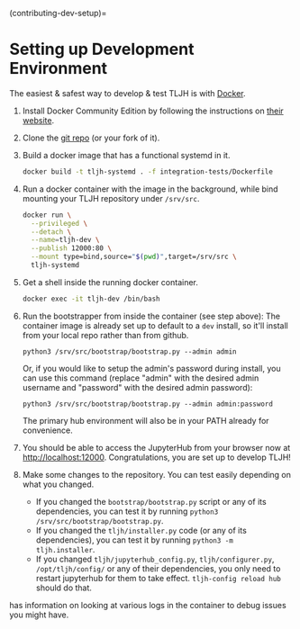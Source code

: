 (contributing-dev-setup)=

# Setting up Development Environment

The easiest & safest way to develop & test TLJH is with [Docker](https://www.docker.com/).

1. Install Docker Community Edition by following the instructions on
   [their website](https://www.docker.com/community-edition).

2. Clone the [git repo](https://github.com/jupyterhub/the-littlest-jupyterhub) (or your fork of it).

3. Build a docker image that has a functional systemd in it.

   ```bash
   docker build -t tljh-systemd . -f integration-tests/Dockerfile
   ```

4. Run a docker container with the image in the background, while bind mounting
   your TLJH repository under `/srv/src`.

   ```bash
   docker run \
     --privileged \
     --detach \
     --name=tljh-dev \
     --publish 12000:80 \
     --mount type=bind,source="$(pwd)",target=/srv/src \
     tljh-systemd
   ```

5. Get a shell inside the running docker container.

   ```bash
   docker exec -it tljh-dev /bin/bash
   ```

6. Run the bootstrapper from inside the container (see step above):
   The container image is already set up to default to a `dev` install, so
   it'll install from your local repo rather than from github.

   ```console
   python3 /srv/src/bootstrap/bootstrap.py --admin admin
   ```

   Or, if you would like to setup the admin's password during install,
   you can use this command (replace "admin" with the desired admin username
   and "password" with the desired admin password):

   ```console
   python3 /srv/src/bootstrap/bootstrap.py --admin admin:password
   ```

   The primary hub environment will also be in your PATH already for convenience.

7. You should be able to access the JupyterHub from your browser now at
   [http://localhost:12000](http://localhost:12000). Congratulations, you are
   set up to develop TLJH!

8. Make some changes to the repository. You can test easily depending on what
   you changed.

   - If you changed the `bootstrap/bootstrap.py` script or any of its dependencies,
     you can test it by running `python3 /srv/src/bootstrap/bootstrap.py`.
   - If you changed the `tljh/installer.py` code (or any of its dependencies),
     you can test it by running `python3 -m tljh.installer`.
   - If you changed `tljh/jupyterhub_config.py`, `tljh/configurer.py`,
     `/opt/tljh/config/` or any of their dependencies, you only need to
     restart jupyterhub for them to take effect. `tljh-config reload hub`
     should do that.

[](/troubleshooting/logs) has information on looking at various logs in the container
to debug issues you might have.
